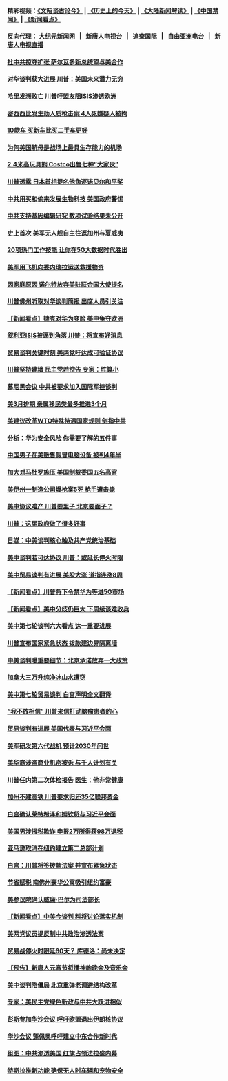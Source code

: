 #### 精彩视频：[《文昭谈古论今》](http://107.191.53.159/wenzhao) | [《历史上的今天》](http://107.191.53.159/today-in-history) | [《大陆新闻解读》](http://107.191.53.159/ntdtv-comedy) | [《中国禁闻》](http://107.191.53.159/ntdtv-news) | [《新闻看点》](http://107.191.53.159/news-insight) 

 #### 反向代理： [大纪元新闻网](http://107.191.53.159:10080/) &nbsp;&nbsp;|&nbsp;&nbsp; [新唐人电视台](http://107.191.53.159:8000/) &nbsp;&nbsp;|&nbsp;&nbsp; [追查国际](http://107.191.53.159:10010/) &nbsp;&nbsp;|&nbsp;&nbsp; [自由亚洲电台](http://107.191.53.159:9800/) &nbsp;&nbsp;|&nbsp;&nbsp; [新唐人电视直播](http://107.191.53.159/) 

#### [批中共掠夺扩张 萨尔瓦多新总统望与美合作](../pages/nsc412/n11050003.md?t=02171537) 

#### [对华谈判获大进展 川普：美国未来潜力无穷](../pages/nsc412/n11051330.md?t=02171537) 

#### [哈里发濒败亡 川普吁盟友阻ISIS渗透欧洲](../pages/nsc412/n11051146.md?t=02171537) 

#### [密西西比发生劫人质枪击案 4人死嫌疑人被拘](../pages/nsc412/n11051009.md?t=02171537) 

#### [10款车 买新车比买二手车更好](../pages/nsc412/n11045292.md?t=02171537) 

#### [为何美国航母是战场上最具生存能力的机场](../pages/nsc412/n11045305.md?t=02171537) 

#### [2.4米高玩具熊 Costco出售七种“大家伙”](../pages/nsc412/n11050021.md?t=02171537) 

#### [川普透露 日本首相提名他角逐诺贝尔和平奖](../pages/nsc412/n11050913.md?t=02171537) 

#### [中共用买和偷来发展生物科技 美国政府警惕](../pages/nsc412/n11050574.md?t=02171537) 

#### [中共支持基因编辑研究 数项试验结果未公开](../pages/nsc412/n11050101.md?t=02171537) 

#### [史上首次 美军无人舰自主往返加州与夏威夷](../pages/nsc412/n11050688.md?t=02171537) 

#### [20项热门工作技能 让你在5G大数据时代胜出](../pages/nsc412/n11045079.md?t=02171537) 

#### [美军用飞机向委内瑞拉运送救援物资](../pages/nsc412/n11050578.md?t=02171537) 

#### [因家庭原因 诺尔特放弃美驻联合国大使提名](../pages/nsc412/n11050471.md?t=02171537) 

#### [川普佛州听取对华谈判简报 出席人员引关注](../pages/nsc412/n11050138.md?t=02171537) 

#### [【新闻看点】捷克对华为变脸 美中争夺欧洲](../pages/nsc412/n11050059.md?t=02171537) 

#### [叙利亚ISIS被逼到角落 川普：将宣布好消息](../pages/nsc412/n11050169.md?t=02171537) 

#### [贸易谈判关键时刻 美两党吁达成可验证协议](../pages/nsc412/n11050128.md?t=02171537) 

#### [川普坚持建墙 民主党若控告 专家：胜算小](../pages/nsc412/n11050057.md?t=02171537) 

#### [慕尼黑会议 中共被要求加入国际军控谈判](../pages/nsc412/n11049858.md?t=02171537) 

#### [美3月排期 亲属移民类最多推进3个月](../pages/nsc412/n11049714.md?t=02171537) 

#### [美建议改革WTO特殊待遇国家规则 剑指中共](../pages/nsc412/n11049527.md?t=02171537) 

#### [分析：华为安全风险 你需要了解的五件事](../pages/nsc412/n11038295.md?t=02171537) 

#### [中国男子在美贩售假冒电脑设备 被判4年半](../pages/nsc412/n11048974.md?t=02171537) 

#### [加大对马杜罗施压 美国制裁委国五名高官](../pages/nsc412/n11048312.md?t=02171537) 

#### [美伊州一制造公司爆枪案5死 枪手遭击毙](../pages/nsc412/n11048272.md?t=02171537) 

#### [美中协议难产 川普要里子 北京要面子？](../pages/nsc412/n11047839.md?t=02171537) 

#### [川普：这届政府做了很多好事](../pages/nsc412/n11048466.md?t=02171537) 

#### [日媒：中美谈判核心触及共产党统治基础](../pages/nsc412/n11048165.md?t=02171537) 

#### [美中谈判若可达协议 川普：或延长停火时限](../pages/nsc412/n11047939.md?t=02171537) 

#### [美中贸易谈判有进展 美股大涨 道指连涨8周](../pages/nsc412/n11048322.md?t=02171537) 

#### [【新闻看点】川普将下令禁华为等进5G市场](../pages/nsc412/n11047972.md?t=02171537) 

#### [【新闻看点】美中分歧仍巨大 下周续谈难收兵](../pages/nsc412/n11047702.md?t=02171537) 

#### [美中第七轮谈判六大看点 达一重要进展](../pages/nsc412/n11047982.md?t=02171537) 

#### [川普宣布国家紧急状态 拨款建边界隔离墙](../pages/nsc412/n11048032.md?t=02171537) 

#### [中美谈判曝重要细节：北京承诺放弃一大政策](../pages/nsc412/n11047582.md?t=02171537) 

#### [加拿大三万升纯净冰山水遭窃](../pages/nsc412/n11047654.md?t=02171537) 

#### [美中第七轮贸易谈判 白宫声明全文翻译](../pages/nsc412/n11047539.md?t=02171537) 

#### [“我不敢相信” 川普来信打动脑瘤患者的心](../pages/nsc412/n11047266.md?t=02171537) 

#### [贸易谈判有进展 美国代表与习近平会面](../pages/nsc412/n11046943.md?t=02171537) 

#### [美军研发第六代战机 预计2030年问世](../pages/nsc412/n11046853.md?t=02171537) 

#### [美华裔涉盗商业机密被诉 与千人计划有关](../pages/nsc412/n11045838.md?t=02171537) 

#### [川普任内第二次体检报告 医生：他非常健康](../pages/nsc412/n11046580.md?t=02171537) 

#### [加州不建高铁 川普要求归还35亿联邦资金](../pages/nsc412/n11045524.md?t=02171537) 

#### [白宫确认莱特希泽和姆钦将与习近平会面](../pages/nsc412/n11045630.md?t=02171537) 

#### [美国男涉报税欺诈 申报2万所得获98万退税](../pages/nsc412/n11045874.md?t=02171537) 

#### [亚马逊取消在纽约建立第二总部计划](../pages/nsc412/n11045436.md?t=02171537) 

#### [白宫：川普将签拨款法案 并宣布紧急状态](../pages/nsc412/n11045657.md?t=02171537) 

#### [节省赋税 南佛州豪华公寓吸引纽约富豪](../pages/nsc412/n11045681.md?t=02171537) 

#### [美参议院确认威廉‧巴尔为司法部长](../pages/nsc412/n11045451.md?t=02171537) 

#### [【新闻看点】中美今谈判 料将讨论落实机制](../pages/nsc412/n11045020.md?t=02171537) 

#### [美两党议员提反制中共政治渗透法案](../pages/nsc412/n11045351.md?t=02171537) 

#### [贸易战停火时限延60天？ 库德洛：尚未决定](../pages/nsc412/n11045299.md?t=02171537) 

#### [【预告】新唐人元宵节将播神韵晚会及音乐会](../pages/nsc412/n11043038.md?t=02171537) 

#### [美中谈判陷僵局 北京重弹老调避结构改革](../pages/nsc412/n11045171.md?t=02171537) 

#### [专家：美民主党绿色新政与中共大跃进相似](../pages/nsc412/n11045053.md?t=02171537) 

#### [彭斯参加华沙会议 呼吁欧盟退出伊朗核协议](../pages/nsc412/n11045031.md?t=02171537) 

#### [华沙会议 蓬佩奥呼吁建立中东合作新时代](../pages/nsc412/n11044317.md?t=02171537) 

#### [组图：中共渗透美国 红旗占领法拉盛内幕](../pages/nsc412/n11043665.md?t=02171537) 

#### [特斯拉推新功能 确保无人时车辆和宠物安全](../pages/nsc412/n11044546.md?t=02171537) 

